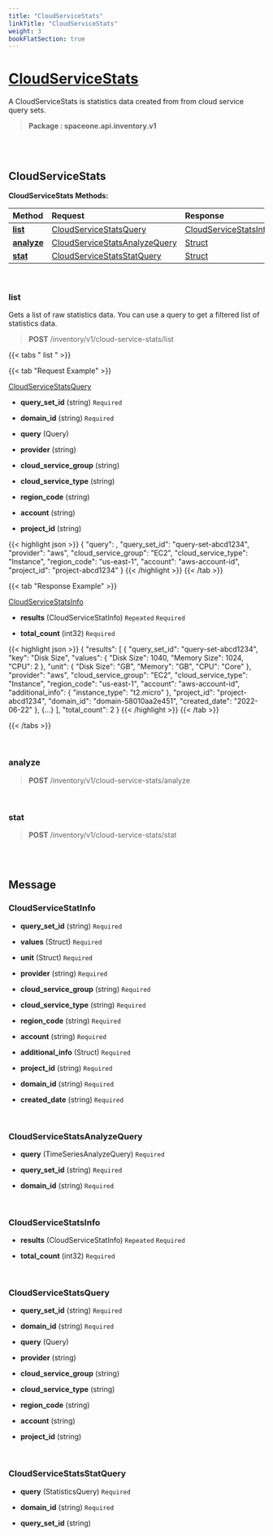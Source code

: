 ```yaml
---
title: "CloudServiceStats"
linkTitle: "CloudServiceStats"
weight: 3
bookFlatSection: true
---
```

# [CloudServiceStats](#CloudServiceStats)
A CloudServiceStats is statistics data created from from cloud service query sets.


>  **Package : spaceone.api.inventory.v1**

<br>
<br>

## CloudServiceStats





**CloudServiceStats Methods:**


| Method | Request | Response |
| :----- | :-------- | :-------- |
| [**list**](./CloudServiceStats#list) | [CloudServiceStatsQuery](CloudServiceStats#cloudservicestatsquery) | [CloudServiceStatsInfo](CloudServiceStats#cloudservicestatsinfo) |
| [**analyze**](./CloudServiceStats#analyze) | [CloudServiceStatsAnalyzeQuery](CloudServiceStats#cloudservicestatsanalyzequery) | [Struct](CloudServiceStats#struct) |
| [**stat**](./CloudServiceStats#stat) | [CloudServiceStatsStatQuery](CloudServiceStats#cloudservicestatsstatquery) | [Struct](CloudServiceStats#struct) |



    
<br>

### list

Gets a list of raw statistics data.
You can use a query to get a filtered list of statistics data.



> **POST** /inventory/v1/cloud-service-stats/list
>





 {{< tabs " list " >}}

 {{< tab "Request Example" >}}



[CloudServiceStatsQuery](./CloudServiceStats#cloudservicestatsquery)

* **query_set_id** (string)   `Required` 


* **domain_id** (string)   `Required` 


* **query** (Query)  


* **provider** (string)  


* **cloud_service_group** (string)  


* **cloud_service_type** (string)  


* **region_code** (string)  


* **account** (string)  


* **project_id** (string)  





{{< highlight json >}}
{
   "query": <SearchQuery>,
   "query_set_id": "query-set-abcd1234",
   "provider": "aws",
   "cloud_service_group": "EC2",
   "cloud_service_type": "Instance",
   "region_code": "us-east-1",
   "account": "aws-account-id",
   "project_id": "project-abcd1234"
}
{{< /highlight >}}
{{< /tab >}}


 {{< tab "Response Example" >}}

[CloudServiceStatsInfo](#CLOUDSERVICESTATSINFO)
* **results** (CloudServiceStatInfo)  `Repeated`   `Required` 

* **total_count** (int32)   `Required` 



{{< highlight json >}}
{
   "results": [
       {
           "query_set_id": "query-set-abcd1234",
           "key": "Disk Size",
           "values": {
               "Disk Size": 1040,
               "Memory Size": 1024,
               "CPU": 2
           },
           "unit": {
               "Disk Size": "GB",
               "Memory": "GB",
               "CPU": "Core"
           },
           "provider": "aws",
           "cloud_service_group": "EC2",
           "cloud_service_type": "Instance",
           "region_code": "us-east-1",
           "account": "aws-account-id",
           "additional_info": {
               "instance_type": "t2.micro"
           },
           "project_id": "project-abcd1234",
           "domain_id": "domain-58010aa2e451",
           "created_date": "2022-06-22"
       },
       {...}
   ],
   "total_count": 2
}
{{< /highlight >}}
{{< /tab >}}


{{< /tabs >}}


    
<br>

### analyze





> **POST** /inventory/v1/cloud-service-stats/analyze
>






    
<br>

### stat





> **POST** /inventory/v1/cloud-service-stats/stat
>






    


<br>
<br>

## Message



### CloudServiceStatInfo
* **query_set_id** (string)   `Required` 

    
* **values** (Struct)   `Required` 

    
* **unit** (Struct)   `Required` 

    
* **provider** (string)   `Required` 

    
* **cloud_service_group** (string)   `Required` 

    
* **cloud_service_type** (string)   `Required` 

    
* **region_code** (string)   `Required` 

    
* **account** (string)   `Required` 

    
* **additional_info** (Struct)   `Required` 

    
* **project_id** (string)   `Required` 

    
* **domain_id** (string)   `Required` 

    
* **created_date** (string)   `Required` 

    <br>

### CloudServiceStatsAnalyzeQuery
* **query** (TimeSeriesAnalyzeQuery)   `Required` 

    
* **query_set_id** (string)   `Required` 

    
* **domain_id** (string)   `Required` 

    <br>

### CloudServiceStatsInfo
* **results** (CloudServiceStatInfo)  `Repeated`    `Required` 

    
* **total_count** (int32)   `Required` 

    <br>

### CloudServiceStatsQuery
* **query_set_id** (string)   `Required` 

    
* **domain_id** (string)   `Required` 

    
* **query** (Query)  

    
* **provider** (string)  

    
* **cloud_service_group** (string)  

    
* **cloud_service_type** (string)  

    
* **region_code** (string)  

    
* **account** (string)  

    
* **project_id** (string)  

    <br>

### CloudServiceStatsStatQuery
* **query** (StatisticsQuery)   `Required` 

    
* **domain_id** (string)   `Required` 

    
* **query_set_id** (string)  

    <br>
